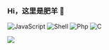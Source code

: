 ### Hi，这里是肥羊 👋
![JavaScript](https://img.shields.io/badge/-JavaScript-black?style=plastic&logo=javascript)
![Shell](https://img.shields.io/badge/-Shell-blasck?style=plastic&logo=Shell)
![Php](https://img.shields.io/badge/-php-394989?style=plastic&logo=php)
![C](https://img.shields.io/badge/-C-00599C?style=plastic&logo=c)

![](https://github-readme-stats.vercel.app/api?username=youshandefeiyang&show_icons=true)
